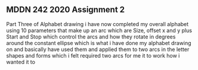 ## MDDN 242 2020 Assignment 2

Part Three of Alphabet drawing i have now completed my overall alphabet using 10 parameters that make up an arc which are 
Size, offset x and y plus Start and Stop which control the arcs and how they rotate in degrees around the constant ellipse which is what i have done my alphabet drawing on and basically have used them and applied them to two arcs in the letter shapes and forms which i felt required two arcs for me it to work how i wanted it to

